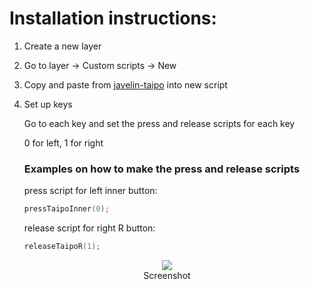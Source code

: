 #  Installation instructions:

1. Create a new layer
2. Go to layer -> Custom scripts -> New
3. Copy and paste from [javelin-taipo](/javelin-taipo.javelin-script) into new script
4. Set up keys

    Go to each key and set the press and release scripts for each key

    0 for left, 1 for right

   ### Examples on how to make the press and release scripts

    press script for left inner button:
    ```cpp
    pressTaipoInner(0);
    ```

    release script for right R button:
    ```cpp
    releaseTaipoR(1);
    ```

<p align="center">
  <img src="docs/images/scrn1.jpg"><br>
  Screenshot
</p> 